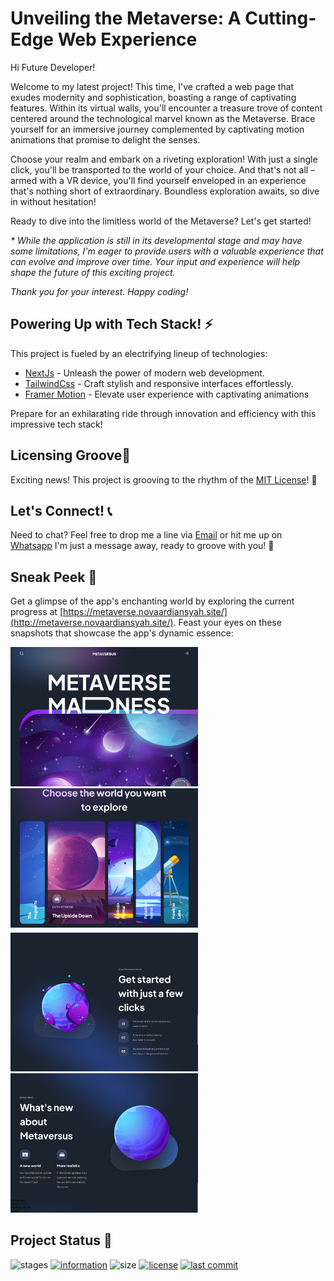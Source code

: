 # Unveiling the Metaverse: A Cutting-Edge Web Experience

Hi Future Developer!

Welcome to my latest project! This time, I've crafted a web page that exudes modernity and sophistication, boasting a range of captivating features. Within its virtual walls, you'll encounter a treasure trove of content centered around the technological marvel known as the Metaverse. Brace yourself for an immersive journey complemented by captivating motion animations that promise to delight the senses.

Choose your realm and embark on a riveting exploration! With just a single click, you'll be transported to the world of your choice. And that's not all – armed with a VR device, you'll find yourself enveloped in an experience that's nothing short of extraordinary. Boundless exploration awaits, so dive in without hesitation!

Ready to dive into the limitless world of the Metaverse? Let's get started!

*\* While the application is still in its developmental stage and may have some limitations, I'm eager to provide users with a valuable experience that can evolve and improve over time. Your input and experience will help shape the future of this exciting project.* 

*Thank you for your interest. Happy coding!*

## Powering Up with Tech Stack! ⚡

This project is fueled by an electrifying lineup of technologies:
- [NextJs](https://nextjs.org/) - Unleash the power of modern web development.
- [TailwindCss](https://tailwindcss.com/) - Craft stylish and responsive interfaces effortlessly.
- [Framer Motion](https://www.framer.com/motion/) - Elevate user experience with captivating animations

Prepare for an exhilarating ride through innovation and efficiency with this impressive tech stack!

## Licensing Groove🕺

Exciting news! This project is grooving to the rhythm of the [MIT License](https://github.com/novaardiansyah/metaverse-modern-webapp/blob/main/LICENSE)! 🎉

## Let's Connect! 📞

Need to chat? Feel free to drop me a line via [Email](mailto:novaardiansyah78@gmail.com) or hit me up on  [Whatsapp](https://wa.me/6289506668480?text=Hi%20Nova,%20I%20have%20a%20question%20about%20AI%20ThreeJS%20Product%20Web%20Application) I'm just a message away, ready to groove with you! 📩

## Sneak Peek 🌟

Get a glimpse of the app's enchanting world by exploring the current progress at [https://metaverse.novaardiansyah.site/](http://metaverse.novaardiansyah.site/). Feast your eyes on these snapshots that showcase the app's dynamic essence:

<div style="margin-bottom: 5px">
  <img src="public/img/capture/image-1.png" alt="image-1" style="width: 300px; margin-right: 10px" />
  <img src="public/img/capture/image-2.png" alt="image-2" style="width: 300px;" />
</div>

<div style="margin-bottom: 5px">
  <img src="public/img/capture/image-3.png" alt="image-3" style="width: 300px; margin-right: 10px" />
  <img src="public/img/capture/image-4.png" alt="image-4" style="width: 300px;" />
</div>

## Project Status 🚀 

![stages](https://img.shields.io/badge/stages-development-informational)
[![information](https://img.shields.io/badge/information-references-informational)](https://github.com/novaardiansyah/metaverse-modern-webapp/blob/main/references.json)
![size](https://img.shields.io/github/repo-size/novaardiansyah/metaverse-modern-webapp?label=size&color=informational)
[![license](https://img.shields.io/badge/license-MIT-blue.svg)](https://github.com/novaardiansyah/metaverse-modern-webapp/blob/main/LICENSE)
[![last commit](https://img.shields.io/github/last-commit/novaardiansyah/metaverse-modern-webapp?label=last%20commit&color=informational)](https://github.com/novaardiansyah/metaverse-modern-webapp/commits/main)